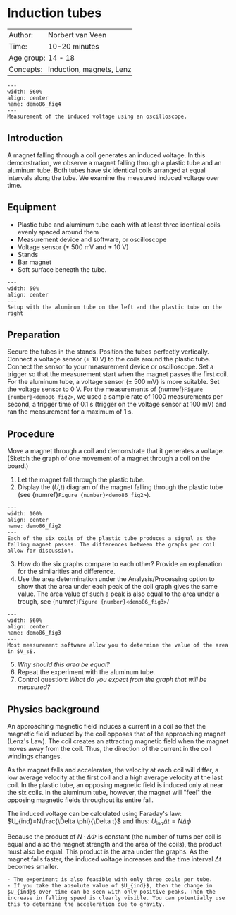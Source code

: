 # Induction tubes

<table style="width: 100%; border-collapse: collapse; border: none;">
    <tr style="background-color: var(--background-color);">  
        <td style="text-align: left; padding: 3px; border: none; color: var(--text-color)">Author:</td>
        <td style="text-align: left; padding: 3px; border: none; color: var(--text-color)">Norbert van Veen</td>
    </tr>
    <tr style="background-color: var(--background-color);"> 
        <td style="text-align: left; padding: 3px; border: none; color: var(--text-color)">Time:</td>
        <td style="text-align: left; padding: 3px; border: none; color: var(--text-color)">10-20 minutes </td>
    </tr>
    <tr style="background-color: var(--background-color);"> 
        <td style="text-align: left; padding: 3px; border: none; color: var(--text-color)">Age group:</td>
        <td style="text-align: left; padding: 3px; border: none; color: var(--text-color)">14 - 18</td>
    </tr>
    <tr style="background-color: var(--background-color);"> 
        <td style="text-align: left; padding: 3px; border: none; color: var(--text-color)">Concepts:</td>
        <td style="text-align: left; padding: 3px; border: none; color: var(--text-color)">Induction, magnets, Lenz</td>
    </tr>
</table>

```{figure} demo86_figure4.jpg
---
width: 560%
align: center
name: demo86_fig4
---
Measurement of the induced voltage using an oscilloscope.
```

## Introduction
A magnet falling through a coil generates an induced voltage. In this demonstration, we observe a magnet falling through a plastic tube and an aluminum tube. Both tubes have six identical coils arranged at equal intervals along the tube. We examine the measured induced voltage over time.

## Equipment
- Plastic tube and aluminum tube each with at least three identical coils evenly spaced around them 
- Measurement device and software, or oscilloscope
- Voltage sensor ($\pm$ 500 mV and $\pm$ 10 V)
- Stands
- Bar magnet
- Soft surface beneath the tube.

```{figure} demo86_figure1.png
---
width: 50%
align: center
---
Setup with the aluminum tube on the left and the plastic tube on the right
```

## Preparation
Secure the tubes in the stands. Position the tubes perfectly vertically. Connect a voltage sensor ($\pm$ 10 V) to the coils around the plastic tube. Connect the sensor to your measurement device or oscilloscope. Set a trigger so that the measurement start when the magnet passes the first coil. For the aluminum tube, a voltage sensor ($\pm$ 500 mV) is more suitable. Set the voltage sensor to 0 V. For the measurements of {numref}`Figure {number}<demo86_fig2>`, we used a sample rate of 1000 measurements per second, a trigger time of 0.1 s (trigger on the voltage sensor at 100 mV) and ran the measurement for a maximum of 1 s.

## Procedure
Move a magnet through a coil and demonstrate that it generates a voltage. (Sketch the graph of one movement of a magnet through a coil on the board.) 

1. Let the magnet fall through the plastic tube.
2. Display the ($U$,$t$) diagram of the magnet falling through the plastic tube (see {numref}`Figure {number}<demo86_fig2>`).

```{figure} demo86_figure2.jpg
---
width: 100%
align: center
name: demo86_fig2
---
Each of the six coils of the plastic tube produces a signal as the falling magnet passes. The differences between the graphs per coil allow for discussion.
```

3. How do the six graphs compare to each other? Provide an explanation for the similarities and difference.
4. Use the area determination under the Analysis/Processing option to show that the area under each peak of the coil graph gives the same value. The area value of such a peak is also equal to the area under a trough, see {numref}`Figure {number}<demo86_fig3>`/

```{figure} demo86_figure3.png
---
width: 560%
align: center
name: demo86_fig3
---
Most measurement software allow you to determine the value of the area in $V_s$.
```

5. *Why should this area be equal?*
6. Repeat the experiment with the aluminum tube.
7. Control question: *What do you expect from the graph that will be measured?*

## Physics background
An approaching magnetic field induces a current in a coil so that the magnetic field induced by the coil opposes that of the approaching magnet (Lenz's Law). The coil creates an attracting magnetic field when the magnet moves away from the coil. Thus, the direction of the current in the coil windings changes.

As the magnet falls and accelerates, the velocity at each coil will differ, a low average velocity at the first coil and a high average velocity at the last coil. In the plastic tube, an opposing magnetic field is induced only at near the six coils. In the aluminum tube, however, the magnet will "feel" the opposing magnetic fields throughout its entire fall. 

The induced voltage can be calculated using Faraday's law: $U_{ind}=N\frac{\Delta \phi}{\Delta t}$ and thus: $U_{ind}\Delta t=N\Delta \phi$

Because the product of $N·ΔΦ$ is constant (the number of turns per coil is equal and also the magnet strength and the area of the coils), the product must also be equal. This product is the area under the graphs. As the magnet falls faster, the induced voltage increases and the time interval $\Delta t$ becomes smaller.

```{tip}
- The experiment is also feasible with only three coils per tube.
- If you take the absolute value of $U_{ind}$, then the change in $U_{ind}$ over time can be seen with only positive peaks. Then the increase in falling speed is clearly visible. You can potentially use this to determine the acceleration due to gravity.
```